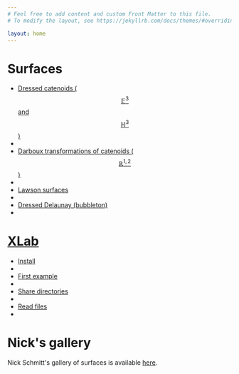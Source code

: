 ```yaml
---
# Feel free to add content and custom Front Matter to this file.
# To modify the layout, see https://jekyllrb.com/docs/themes/#overriding-theme-defaults

layout: home
---
```


<!-- This comment makes a whitespace on the page -->

# Surfaces

- [Dressed catenoids ($$\mathbb{E}^3$$ and $$\mathbb{H}^3$$)][dressed-catenoids]
-
- [Darboux transformations of catenoids ($$\mathbb{R}^{1,2}$$)][DT-catenoids]
-
- [Lawson surfaces][lawson]
-
- [Dressed Delaunay (bubbleton)][bubbleton]
-

# [XLab][xlab]

- [Install][xlab-install]
-
- [First example][xlab-example]
-
- [Share directories][xlab-share]
-
- [Read files][xlab-read]
-

# Nick's gallery

Nick Schmitt's gallery of surfaces is available [here][nick].

[lawson]: /lawson/
[bubbleton]: /gallery/bubbleton.html
[costa]: /surfaces/costa.html
[dressed-catenoids]: /dressed-catenoids
[xlab]: /xlab
[DT-catenoids]: /darboux
[xlab-install]: xlab/install
[xlab-example]: xlab/example
[xlab-share]: xlab/share
[xlab-read]: xlab/read
[nick]: https://xlab-geom.github.io/gallery/